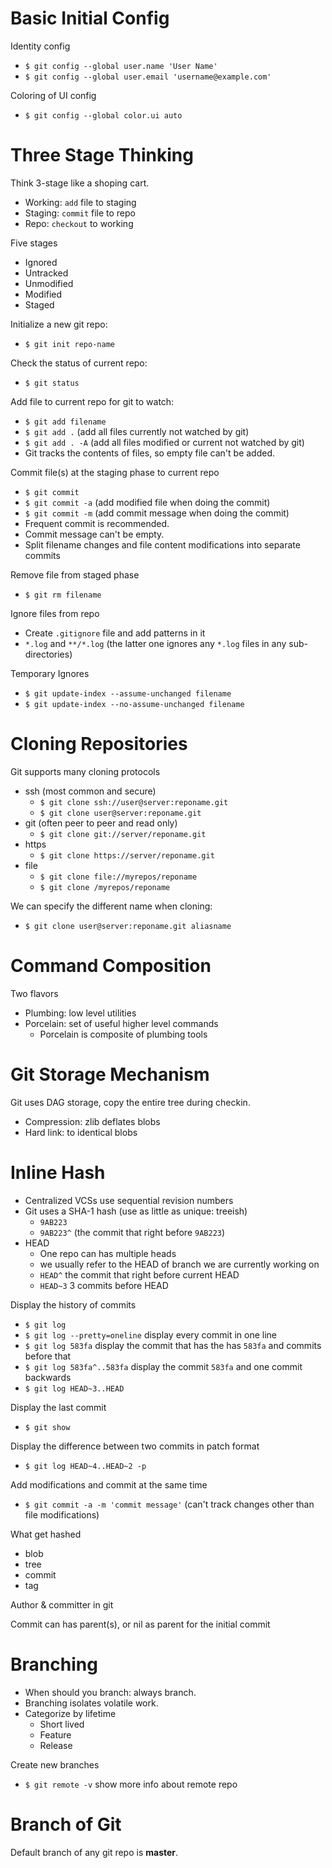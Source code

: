 # Basic Initial Config

Identity config

- `$ git config --global user.name 'User Name'`
- `$ git config --global user.email 'username@example.com'`

Coloring of UI config

- `$ git config --global color.ui auto`

# Three Stage Thinking

Think 3-stage like a shoping cart.

- Working: `add` file to staging
- Staging: `commit` file to repo
- Repo: `checkout` to working

Five stages

- Ignored
- Untracked
- Unmodified
- Modified
- Staged

Initialize a new git repo:

- `$ git init repo-name`

Check the status of current repo:

- `$ git status`

Add file to current repo for git to watch:

- `$ git add filename`
- `$ git add .` (add all files currently not watched by git)
- `$ git add . -A` (add all files modified or current not watched by git)
- Git tracks the contents of files, so empty file can't be added.

Commit file(s) at the staging phase to current repo

- `$ git commit`
- `$ git commit -a` (add modified file when doing the commit)
- `$ git commit -m` (add commit message when doing the commit)
- Frequent commit is recommended.
- Commit message can't be empty.
- Split filename changes and file content modifications into separate commits

Remove file from staged phase

- `$ git rm filename`

Ignore files from repo

- Create `.gitignore` file and add patterns in it
- `*.log` and `**/*.log` (the latter one ignores any `*.log` files in any sub-directories)

Temporary Ignores

- `$ git update-index --assume-unchanged filename`
- `$ git update-index --no-assume-unchanged filename`

# Cloning Repositories

Git supports many cloning protocols

- ssh (most common and secure)
    - `$ git clone ssh://user@server:reponame.git`
    - `$ git clone user@server:reponame.git`
- git (often peer to peer and read only)
    - `$ git clone git://server/reponame.git`
- https
    - `$ git clone https://server/reponame.git`
- file
    - `$ git clone file://myrepos/reponame`
    - `$ git clone /myrepos/reponame`

We can specify the different name when cloning:

- `$ git clone user@server:reponame.git aliasname`

# Command Composition

Two flavors

- Plumbing: low level utilities
- Porcelain: set of useful higher level commands
    + Porcelain is composite of plumbing tools

# Git Storage Mechanism

Git uses DAG storage, copy the entire tree during checkin.

- Compression: zlib deflates blobs
- Hard link: to identical blobs

# Inline Hash

- Centralized VCSs use sequential revision numbers
- Git uses a SHA-1 hash (use as little as unique: treeish)
    - `9AB223`
    - `9AB223^` (the commit that right before `9AB223`)
- HEAD
    + One repo can has multiple heads
    + we usually refer to the HEAD of branch we are currently working on
    + `HEAD^` the commit that right before current HEAD
    + `HEAD~3` 3 commits before HEAD

Display the history of commits

- `$ git log`
- `$ git log --pretty=oneline` display every commit in one line
- `$ git log 583fa` display the commit that has the has `583fa` and commits before that
- `$ git log 583fa^..583fa` display the commit `583fa` and one commit backwards
- `$ git log HEAD~3..HEAD`

Display the last commit

- `$ git show`

Display the difference between two commits in patch format

- `$ git log HEAD~4..HEAD~2 -p`

Add modifications and commit at the same time

- `$ git commit -a -m 'commit message'` (can't track changes other than file modifications)

What get hashed

- blob
- tree
- commit
- tag

Author & committer in git

Commit can has parent(s), or nil as parent for the initial commit

# Branching

- When should you branch: always branch.
- Branching isolates volatile work.
- Categorize by lifetime
    + Short lived
    + Feature
    + Release

Create new branches

- `$ git remote -v` show more info about remote repo


# Branch of Git

Default branch of any git repo is **master**.

